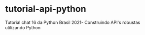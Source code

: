 # tutorial-api-python
Tutorial chat 16 da Python Brasil 2021- Construindo API's robustas utilizando Python 
